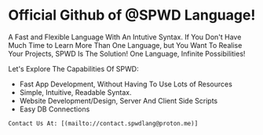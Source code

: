 # Official Github of @SPWD Language!   
A Fast and Flexible Language With An Intutive Syntax.
If You Don't Have Much Time to Learn More Than One Language, but You Want To Realise Your Projects, SPWD Is The Solution! One Language, Infinite Possibilities!


Let's Explore The Capabilities Of SPWD:

- Fast App Development, Without Having To Use Lots of Resources
- Simple, Intuitive, Readable Syntax.
- Website Development/Design, Server And Client Side Scripts
- Easy DB Connections



```diff 
Contact Us At: [(mailto://contact.spwdlang@proton.me)]
```

